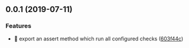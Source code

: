 ## 0.0.1 (2019-07-11)


### Features

* :guitar: export an assert method which run all configured checks ([603f44c](https://github.com/vtex/danger/commit/603f44c))



